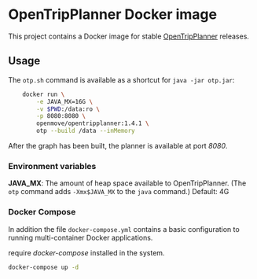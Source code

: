OpenTripPlanner Docker image
============================

This project contains a Docker image for stable
[OpenTripPlanner](http://opentripplanner.org) releases.

## Usage

The `otp.sh` command is available as a shortcut for `java -jar otp.jar`:

```bash
    docker run \
        -e JAVA_MX=16G \
        -v $PWD:/data:ro \
        -p 8080:8080 \
        openmove/opentripplanner:1.4.1 \
        otp --build /data --inMemory
```

After the graph has been built, the planner is available at port *8080*.

### Environment variables

**JAVA_MX**: The amount of heap space available to OpenTripPlanner. (The `otp`
             command adds `-Xmx$JAVA_MX` to the `java` command.) Default: 4G

### Docker Compose

In addition the file `docker-compose.yml` contains a basic configuration 
to running multi-container Docker applications.

require *docker-compose* installed in the system.

```bash
docker-compose up -d 
```